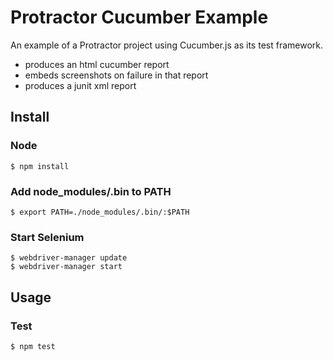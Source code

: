 # Protractor Cucumber Example

An example of a Protractor project using Cucumber.js as its test framework.

 * produces an html cucumber report
 * embeds screenshots on failure in that report
 * produces a junit xml report

## Install

### Node

``` shell
$ npm install
```

### Add node_modules/.bin to PATH

``` shell
$ export PATH=./node_modules/.bin/:$PATH
```

### Start Selenium

``` shell
$ webdriver-manager update
$ webdriver-manager start
```

## Usage

### Test

``` shell
$ npm test
```
